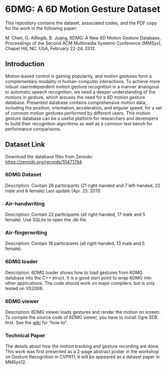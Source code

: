 # 6DMG: A 6D Motion Gesture Dataset

This repository contains the dataset, associated codes, and the PDF copy for the work in the following paper:

M. Chen, G. AlRegib, B. Juang, 6DMG: A New 6D Motion Gesture Database, Proceedings of the Second ACM Multimedia Systems Conference (MMSys), Chapel Hill, NC, USA, February 22-24, 2012.


## Introduction

Motion-based control is gaining popularity, and motion gestures form a complementary modality in human-computer interactions. To achieve more robust userindependent motion gesture recognition in a manner analogous to automatic speech recognition, we need a deeper understanding of the motions in gesture, which arouses the need for a 6D motion gesture database. Presented database contains comprehensive motion data, including the position, orientation, acceleration, and angular speed, for a set of common motion gestures performed by different users. This motion gesture database can be a useful platform for researchers and developers to build their recognition algorithms as well as a common test bench for performance comparisons.


## Dataset Link

Download the database files from Zenodo: https://zenodo.org/records/10471794

### 6DMG Dataset

Description:
Contain 28 participants (21 right-handed and 7 left-handed, 22 male and 6 female)
Last update (Apr. 25. 2011)

### Air-handwriting
Description:
Contain 22 participants (all right-handed, 17 male and 5 female).  Use SQLite to open the .db file.

### Air-fingerwriting
Description:
Contain 18 participants (all right-handed, 13 male and 5 female). 

### 6DMG loader

Description:
6DMG loader shows how to load gestures from 6DMG database into the C++ struct.  It is a good start point to wrap 6DMG into other applications.  The code should work on major compilers, but is only tested on VS2008. 


### 6DMG viewer

Description:
6DMG viewer loads gestures and render the motion on screen.  To compile the source code of 6DMG viewer, you have to install Ogre SDK first.  See the [wiki](http://wiki.ogre3d.org/Installing+the+Ogre+SDK) for “how to”. 


### Technical Paper

The details about how the motion tracking and gesture recording are done.  This work was first presented as a 2-page abstract poster in the workshop on Gesture Recognition in CVPR11.  It will be appeared as a dataset paper in MMSys12.
